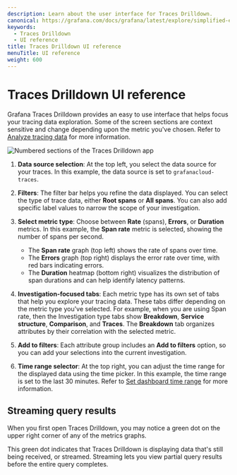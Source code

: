 ```yaml
---
description: Learn about the user interface for Traces Drilldown.
canonical: https://grafana.com/docs/grafana/latest/explore/simplified-exploration/traces/investigate/
keywords:
  - Traces Drilldown
  - UI reference
title: Traces Drilldown UI reference
menuTitle: UI reference
weight: 600
---
```


# Traces Drilldown UI reference

Grafana Traces Drilldown provides an easy to use interface that helps focus your tracing data exploration.
Some of the screen sections are context sensitive and change depending upon the metric you've chosen.
Refer to [Analyze tracing data](analyze-tracing-data) for more information.

![Numbered sections of the Traces Drilldown app](/media/docs/explore-traces/traces-drilldown-screen-ui.png)

1. **Data source selection**:
   At the top left, you select the data source for your traces. In this example, the data source is set to `grafanacloud-traces`.

1. **Filters**:
   The filter bar helps you refine the data displayed.
   You can select the type of trace data, either **Root spans** or **All spans**. You can also add specific label values to narrow the scope of your investigation.

1. **Select metric type**:
   Choose between **Rate** (spans), **Errors**, or **Duration** metrics. In this example, the **Span rate** metric is selected, showing the number of spans per second.
   - The **Span rate** graph (top left) shows the rate of spans over time.
   - The **Errors** graph (top right) displays the error rate over time, with red bars indicating errors.
   - The **Duration** heatmap (bottom right) visualizes the distribution of span durations and can help identify latency patterns.

1. **Investigation-focused tabs**:
   Each metric type has its own set of tabs that help you explore your tracing data. These tabs differ depending on the metric type you've selected.
   For example, when you are using Span rate, then the Investigation type tabs show **Breakdown**, **Service structure**, **Comparison**, and **Traces**. The **Breakdown** tab organizes attributes by their correlation with the selected metric.

1. **Add to filters**:
   Each attribute group includes an **Add to filters** option, so you can add your selections into the current investigation.

1. **Time range selector**:
   At the top right, you can adjust the time range for the displayed data using the time picker. In this example, the time range is set to the last 30 minutes. Refer to [Set dashboard time range](https://grafana.com/docs/grafana/<GRAFANA_VERSION>/dashboards/use-dashboards/#set-dashboard-time-range) for more information.

## Streaming query results

When you first open Traces Drilldown, you may notice a green dot on the upper right corner of any of the metrics graphs.

This green dot indicates that Traces Drilldown is displaying data that's still being received, or streamed.
Streaming lets you view partial query results before the entire query completes.